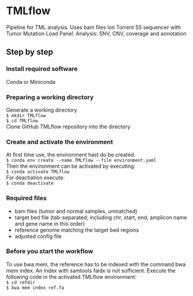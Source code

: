 # TMLflow
Pipeline for TML analysis.
 Uses bam files Ion Torrent S5 sequencer with Tumor Mutation Load Panel.
 Analysis: SNV, CNV, coverage and annotation 

## Step by step
### Install required software
Conda or Miniconda

### Preparing a working directory
Generate a working directory  
`$ mkdir TMLflow`  
`$ cd TMLflow`  
Clone GitHub TMLflow repository into the directory  

### Create and activate the environment
At first time use, the environment hast do be created.  
`$ conda env create --name TMLflow --file environment.yaml`  
Then the environment can be activated by executing:  
`$ conda activate TMLflow`  
For deactiation execute:  
`$ conda deactivate`  

### Required files
- bam files (tumor and normal samples, unmatched)
- target bed file (tab-separated; including chr, start, end, amplicon name and gene name in this order)
- reference genome matching the target bed regions
- adjusted config file 

### Before you start the workflow
To use bwa mem, the reference has to be indexed with the command bwa mem index. An index with samtools faidx is not sufficient.
Execute the following code in the activated TMLflow environment:  
`$ cd refdir`   
`$ bwa mem index ref.fa`  

